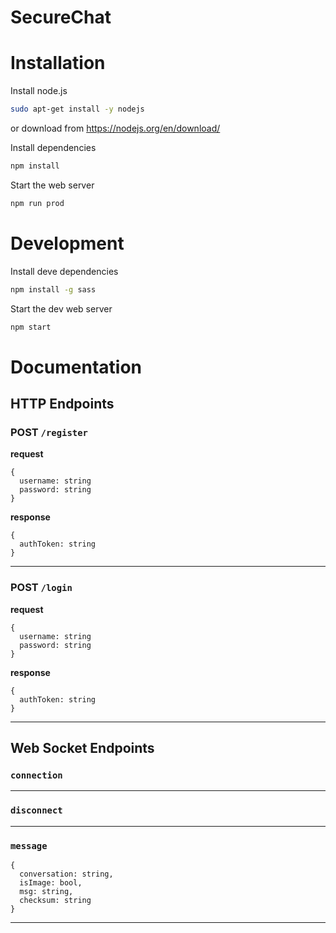 # SecureChat

# Installation

Install node.js

```bash
sudo apt-get install -y nodejs
```

or download from https://nodejs.org/en/download/

Install dependencies

```bash
npm install
```

Start the web server

```bash
npm run prod
```

# Development

Install deve dependencies

```bash
npm install -g sass
```

Start the dev web server

```bash
npm start
```

# Documentation

## HTTP Endpoints

### POST `/register`

**request**

```
{
  username: string
  password: string
}
```

**response**

```
{
  authToken: string
}
```

---

### POST `/login`

**request**

```
{
  username: string
  password: string
}
```

**response**

```
{
  authToken: string
}
```

---

## Web Socket Endpoints

### `connection`

---

### `disconnect`

---

### `message`

```
{
  conversation: string,
  isImage: bool,
  msg: string,
  checksum: string
}
```

---
